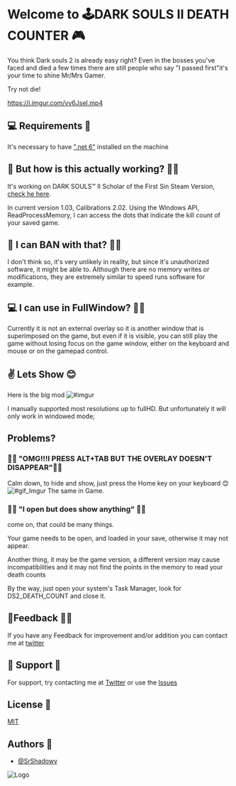 
# Welcome to  🕹️**DARK SOULS II DEATH COUNTER** 🎮

You think Dark souls 2 is already easy right? Even in the bosses you've faced and died a few times there are still people who say "I passed first"it's your time to shine Mr/Mrs Gamer.

Try not die!

https://i.imgur.com/vv6JseI.mp4

## 💻 Requirements 📝
It's necessary to have [".net 6"](https://dotnet.microsoft.com/en-us/download/dotnet/6.0) installed on the machine

## 📝 But how is this actually working? 🤔🤔

It's working on DARK SOULS™ II Scholar of the First Sin Steam Version, [check he here](https://store.steampowered.com/agecheck/app/335300/).

In current version 1.03, Calibrations 2.02.
Using the Windows API, ReadProcessMemory, I can access the dots that indicate the kill count of your saved game.



## 🚫 I can BAN with that? 🤔🤔

I don't think so, it's very unlikely in reality, but since it's unauthorized software, it might be able to.
Although there are no memory writes or modifications, they are extremely similar to speed runs software for example.

## 💻 I can use in FullWindow? 🤔🤔

Currently it is not an external overlay so it is another window that is superimposed on the game, but even if it is visible, you can still play the game without losing focus on the game window, either on the keyboard and mouse or on the gamepad control.
## ✌️ Lets Show 😊

Here is the big mod 
![#imgur](https://i.imgur.com/fPQZPBC.png)

I manually supported most resolutions up to fullHD.
But unfortunately it will only work in windowed mode;


## Problems?


### 🤷‍♂️ "OMG!!!I PRESS ALT+TAB BUT THE OVERLAY DOESN'T DISAPPEAR"🤦‍♀️

Calm down, to hide and show,  just press the Home key on your keyboard 😊
![#gif_Imgur](https://i.imgur.com/bPUnzv4.gif)
The same in Game.


### 🤦‍♂️ "I open but does show anything" 🤷‍♀️

come on, that could be many things.

Your game needs to be open, and loaded in your save, otherwise it may not appear.

Another thing, it may be the game version, a different version may cause incompatibilities and it may not find the points in the memory to read your death counts

By the way, just open your system's Task Manager, look for DS2_DEATH_COUNT and close it.
## 🙋Feedback 🙋‍♀️ 

If you have any Feedback for improvement and/or addition you can contact me at [twitter](https://twitter.com/SrShadowy)


## 👋 Support 🤳

For support, try contacting me at [Twitter](https://twitter.com/SrShadowy) or use the [Issues](https://github.com/SrShadowy/pyLogin/issues)


## License 📃

[MIT](https://choosealicense.com/licenses/mit/)


## Authors 🤝

- [@SrShadowy](https://github.com/SrShadowy)

![Logo](https://i.imgur.com/NUUNkon.png)
